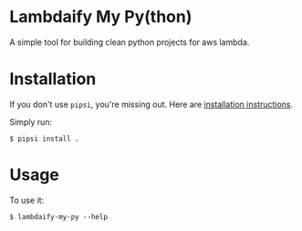 # Lambdaify My Py(thon)

A simple tool for building clean python projects for aws lambda.


# Installation

If you don't use `pipsi`, you're missing out.
Here are [installation instructions](https://github.com/mitsuhiko/pipsi#readme).

Simply run:

    $ pipsi install .


# Usage

To use it:

    $ lambdaify-my-py --help

